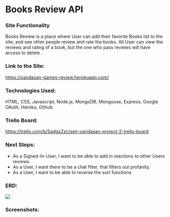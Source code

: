 # Books Review API

### Site Functionality
Books Review is a place where User can add their favorite Books list to the site, and see other people review and rate the books. All User can view the reviews and rating of a book, but the one who pass reviews will have access to delete . 


### Link to the Site:
https://oandasan-games-review.herokuapp.com/

### Technologies Used:
HTML, CSS, Javascript, Node.js, MongoDB, Mongoose, Express, Google OAuth, Heroku, Github

### Trello Board:
https://trello.com/b/SadgzZzc/seir-oandasan-project-2-trello-board

### Next Steps:
<ul>
    <li>As a Signed-In-User, I want to be able to add in reactions to other Users reviews.</li>
    <li>As a User, I want there to be a chat filter, that filters out profanity.</li>
    <li>As a User, I want to be able to reverse the sort functions</li>
</ul>

### ERD:
<td> <img src="https://i.imgur.com/cLjTLW1.jpg" width:"450"> </td>

### Screenshots: